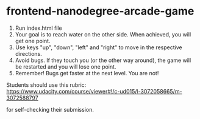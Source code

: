 frontend-nanodegree-arcade-game
===============================
1. Run index.html file
2. Your goal is to reach water on the other side. When achieved, you will get one point.
3. Use keys "up", "down", "left" and "right" to move in the respective directions.
4. Avoid bugs. If they touch you (or the other way around), the game will be restarted and you will lose one point.
5. Remember! Bugs get faster at the next level. You are not!


Students should use this rubric: https://www.udacity.com/course/viewer#!/c-ud015/l-3072058665/m-3072588797

for self-checking their submission.

